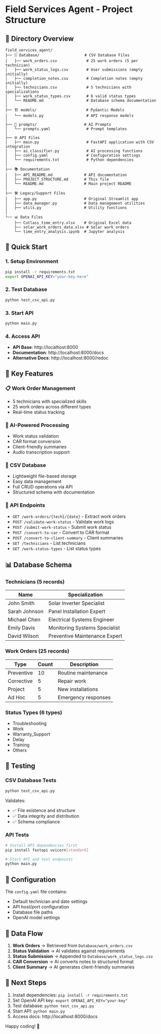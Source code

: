 # Field Services Agent - Project Structure

## 📁 Directory Overview

```
field_services_agent/
├── 🗄️ Database/                    # CSV Database Files
│   ├── work_orders.csv             # 25 work orders (5 per technician)
│   ├── work_status_logs.csv        # User submissions (empty initially)
│   ├── completion_notes.csv        # Completion notes (empty initially)
│   ├── technicians.csv             # 5 technicians with specializations
│   ├── work_status_types.csv       # 6 valid status types
│   └── README.md                   # Database schema documentation
│
├── 🏗️ models/                      # Pydantic Models
│   └── models.py                   # API response models
│
├── 📝 prompts/                     # AI Prompts
│   └── prompts.yaml                # Prompt templates
│
├── 🌐 API Files
│   ├── main.py                     # FastAPI application with CSV integration
│   ├── ai_classifier.py            # AI processing functions
│   ├── config.yaml                 # Configuration settings
│   └── requirements.txt            # Python dependencies
│
├── 📚 Documentation
│   ├── API_README.md              # API documentation
│   ├── PROJECT_STRUCTURE.md       # This file
│   └── README.md                  # Main project README
│
├── 🛠️ Legacy/Support Files
│   ├── app.py                     # Original Streamlit app
│   ├── data_manager.py            # Data management utilities
│   ├── utils.py                   # Utility functions
│
└── 📊 Data Files
    ├── Cutlass_time_entry.xlsx    # Original Excel data
    ├── solar_work_orders_data.xlsx # Solar work orders
    └── time_entry_analysis.ipynb  # Jupyter analysis
```

## 🚀 Quick Start

### 1. Setup Environment
```bash
pip install -r requirements.txt
export OPENAI_API_KEY="your-key-here"
```

### 2. Test Database
```bash
python test_csv_api.py
```

### 3. Start API
```bash
python main.py
```

### 4. Access API
- **API Base**: http://localhost:8000
- **Documentation**: http://localhost:8000/docs
- **Alternative Docs**: http://localhost:8000/redoc

## 🎯 Key Features

### 📋 Work Order Management
- 5 technicians with specialized skills
- 25 work orders across different types
- Real-time status tracking

### 🤖 AI-Powered Processing
- Work status validation
- CAR format conversion
- Client-friendly summaries
- Audio transcription support

### 💾 CSV Database
- Lightweight file-based storage
- Easy data management
- Full CRUD operations via API
- Structured schema with documentation

### 🔧 API Endpoints
- `GET /work-orders/{tech}/{date}` - Extract work orders
- `POST /validate-work-status` - Validate work logs
- `POST /submit-work-status` - Submit work status
- `POST /convert-to-car` - Convert to CAR format
- `POST /convert-to-client-summary` - Client summaries
- `GET /technicians` - List technicians
- `GET /work-status-types` - List status types

## 📊 Database Schema

### Technicians (5 records)
| Name | Specialization |
|------|---------------|
| John Smith | Solar Inverter Specialist |
| Sarah Johnson | Panel Installation Expert |
| Michael Chen | Electrical Systems Engineer |
| Emily Davis | Monitoring Systems Specialist |
| David Wilson | Preventive Maintenance Expert |

### Work Orders (25 records)
| Type | Count | Description |
|------|-------|-------------|
| Preventive | 10 | Routine maintenance |
| Corrective | 5 | Repair work |
| Project | 5 | New installations |
| Ad Hoc | 5 | Emergency responses |

### Status Types (6 types)
- Troubleshooting
- Work
- Warranty_Support
- Delay
- Training
- Others

## 🧪 Testing

### CSV Database Tests
```bash
python test_csv_api.py
```
Validates:
- ✅ File existence and structure
- ✅ Data integrity and distribution
- ✅ Schema compliance

### API Tests
```bash
# Install API dependencies first
pip install fastapi uvicorn[standard]

# Start API and test endpoints
python main.py
```

## 📝 Configuration

The `config.yaml` file contains:
- Default technician and date settings
- API host/port configuration
- Database file paths
- OpenAI model settings

## 🔄 Data Flow

1. **Work Orders** → Retrieved from `Database/work_orders.csv`
2. **Status Validation** → AI validates against requirements
3. **Status Submission** → Appended to `Database/work_status_logs.csv`
4. **CAR Conversion** → AI converts notes to structured format
5. **Client Summary** → AI generates client-friendly summaries

## 🚀 Next Steps

1. Install dependencies: `pip install -r requirements.txt`
2. Set OpenAI API key: `export OPENAI_API_KEY="your-key"`
3. Test database: `python test_csv_api.py`
4. Start API: `python main.py`
5. Access docs: http://localhost:8000/docs

Happy coding! 🎉
